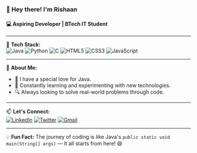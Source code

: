 ### 👋 Hey there! I'm Rishaan  
#### 💻 Aspiring Developer | BTech IT Student  

---

🌟 **Tech Stack:**  
![Java](https://img.shields.io/badge/Java-%23ED8B00.svg?style=for-the-badge&logo=java&logoColor=white)
![Python](https://img.shields.io/badge/Python-%2314354C.svg?style=for-the-badge&logo=python&logoColor=white)
![C](https://img.shields.io/badge/C-%2300599C.svg?style=for-the-badge&logo=c&logoColor=white)
![HTML5](https://img.shields.io/badge/HTML5-%23E34F26.svg?style=for-the-badge&logo=html5&logoColor=white)
![CSS3](https://img.shields.io/badge/CSS3-%231572B6.svg?style=for-the-badge&logo=css3&logoColor=white)
![JavaScript](https://img.shields.io/badge/JavaScript-%23F7DF1E.svg?style=for-the-badge&logo=javascript&logoColor=black)

---

🚀 **About Me:**  
- 💖 I have a special love for Java.  
- 🌱 Constantly learning and experimenting with new technologies.  
- 🔍 Always looking to solve real-world problems through code.  

---

📫 **Let's Connect:**  
[![LinkedIn](https://img.shields.io/badge/LinkedIn-%230077B5.svg?style=for-the-badge&logo=linkedin&logoColor=white)](your-linkedin-url)
[![Twitter](https://img.shields.io/badge/Twitter-%231DA1F2.svg?style=for-the-badge&logo=twitter&logoColor=white)](your-twitter-url)
[![Gmail](https://img.shields.io/badge/Email-D14836?style=for-the-badge&logo=gmail&logoColor=white)](mailto:your-email@gmail.com)

---

💡 **Fun Fact:** The journey of coding is like Java's `public static void main(String[] args)` — It all starts from here! 😄  
